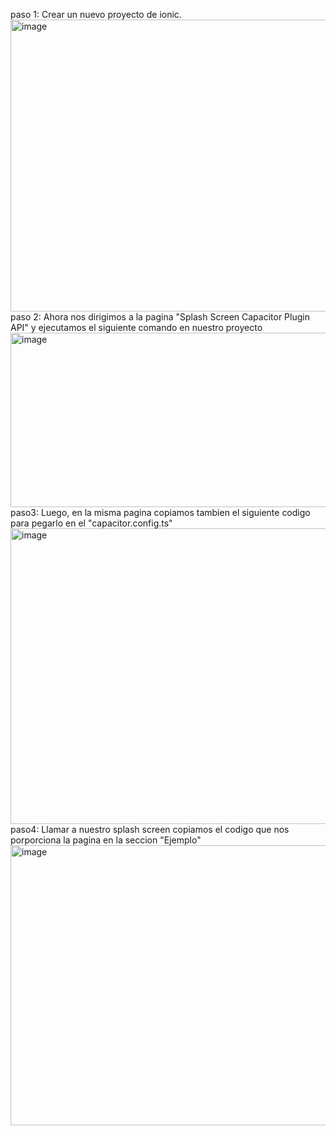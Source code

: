 paso 1: Crear un nuevo proyecto de ionic.
<img width="933" height="467" alt="image" src="https://github.com/user-attachments/assets/84ba6002-2591-468e-9c64-6c1956d85aca" />
paso 2: Ahora nos dirigimos a la pagina "Splash Screen Capacitor Plugin API" y ejecutamos el siguiente comando en nuestro proyecto
<img width="832" height="279" alt="image" src="https://github.com/user-attachments/assets/40e392e5-dff5-4f77-b781-09897ccd7531" />
paso3: Luego, en la misma pagina copiamos tambien el siguiente codigo para pegarlo en el "capacitor.config.ts"
<img width="793" height="473" alt="image" src="https://github.com/user-attachments/assets/50c306c8-a2b1-4007-9b42-a9ea3f1fe342" />
paso4: Llamar a nuestro splash screen copiamos el codigo que nos porporciona la pagina en la seccion "Ejemplo"
<img width="580" height="448" alt="image" src="https://github.com/user-attachments/assets/9a46f6eb-2494-4e19-8e3b-fdd422cc38b9" />

